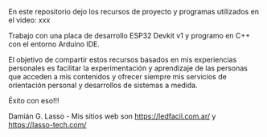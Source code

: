 En este repositorio dejo los recursos de proyecto y programas utilizados en el video: xxx

Trabajo con una placa de desarrollo ESP32 Devkit v1 y programo en C++ con el entorno Arduino IDE.

El objetivo de compartir estos recursos basados en mis experiencias personales es facilitar la experimentación 
y aprendizaje de las personas que acceden a mis contenidos y ofrecer siempre mis servicios de orientación
personal y desarrollos de sistemas a medida.

Éxito con eso!!!

Damián G. Lasso - Mis sitios web son https://ledfacil.com.ar/ y https://lasso-tech.com/
